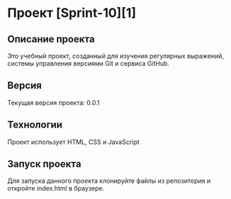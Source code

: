 # Проект [Sprint-10][1]
## Описание проекта
Это учебный проект, созданный для изучения регулярных выражений, системы управления версиями Git и сервиса GitHub.
## Версия
Текущая версия проекта: 0.0.1
## Технологии
Проект использует HTML, CSS и JavaScript
## Запуск проекта
Для запуска данного проекта клонируйте файлы из репозитория и откройте index.html в браузере.



